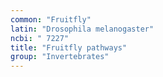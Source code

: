```yaml
---
common: "Fruitfly"
latin: "Drosophila melanogaster"
ncbi: " 7227"
title: "Fruitfly pathways"
group: "Invertebrates"
---
```

